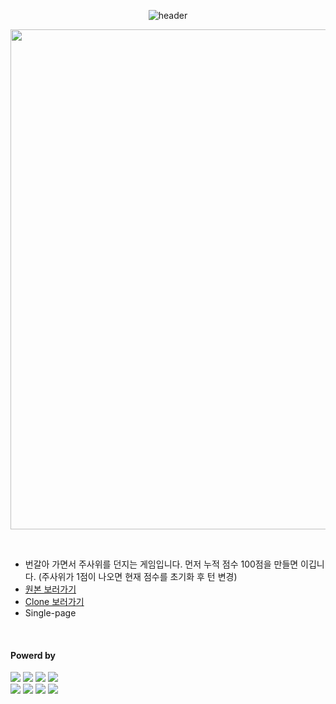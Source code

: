 <div align="center">

  ![header](https://capsule-render.vercel.app/api?type=waving&color=4078c0&height=180&section=header&text=Pig%20Game%20-%20Clone&fontSize=45&animation=fadeIn&fontAlignY=38&desc=yonghun16&descAlignY=55&descAlign=85)

  <a href="https://pig-game-ten-neon.vercel.app/"><img src="https://github.com/yonghun16/pig_game/blob/main/preview.jpg?raw=true" width=800px /></a>
	
</div>

</br>

<ul>
  <li>
      번갈아 가면서 주사위를 던지는 게임입니다. 먼저 누적 점수 100점을 만들면 이깁니다. (주사위가 1점이 나오면 현재 점수를 초기화 후 턴 변경)
  </li>
	<li>
		<a href="https://pig-game-v2.netlify.app/">원본 보러가기</a>
	</li>
	<li>
		<a href="http://140.238.9.24:8002/">Clone 보러가기</a>
	</li>
	<li>
		Single-page
	</li>
</ul>

</br>

<h4>Powerd by</h4>
<div>
	<!-- HTML --><a href="https://html.spec.whatwg.org/"><img src="https://img.shields.io/badge/HTML5-E34F26?style=flat&logo=HTML5&logoColor=white" /></a>
        <!-- PUG --><a href="https://pugjs.org"><img src="https://img.shields.io/badge/Pug-A86454?style=flat&logo=pug&logoColor=white" /></a>
	<!-- CSS --><a href="https://www.w3.org/Style/CSS/"><img src="https://img.shields.io/badge/CSS3-1572B6?style=flat&logo=CSS3&logoColor=white" /></a>
	<!-- JavaScript --><a href="https://www.ecma-international.org/"><img src="https://img.shields.io/badge/JavaScript-F7DF1E?style=flat&logo=JavaScript&logoColor=white" /></a>
 	<br>
        <!-- Vercel --><a href="https://vercel.com/"><img src="https://img.shields.io/badge/Vercel-000000?style=flat&logo=Vercel&logoColor=white" /></a>
        <!-- Vite --><a href="https://vitejs.dev/"><img src="https://img.shields.io/badge/Vite-646CFF?style=flat&logo=Vite&logoColor=white" /></a>
        <!-- OCI --><a href="https://www.oracle.com/cloud/"><img src="https://img.shields.io/badge/OCI-F80000?style=flat&logo=Oracle&logoColor=white" /></a>
	<!-- Vim --><a href="https://www.vim.org"><img src="https://img.shields.io/badge/Vim-019733?style=flat&logo=vim&logoColor=white" /></a>
</div>
